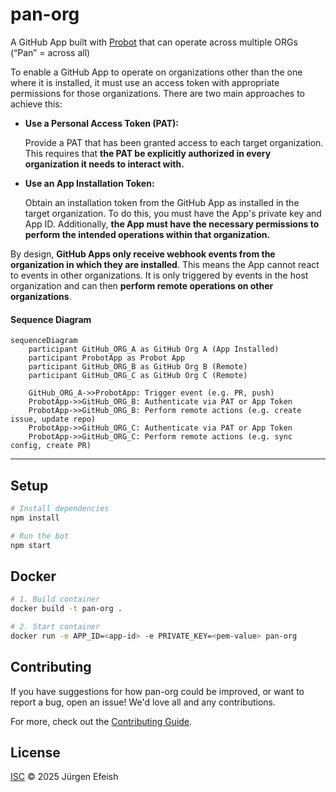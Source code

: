 # pan-org

A GitHub App built with [Probot](https://github.com/probot/probot) that can operate across multiple ORGs (“Pan” &#x3D; across all)

To enable a GitHub App to operate on organizations other than the one where it is installed, it must use an access token with appropriate permissions for those organizations. There are two main approaches to achieve this:
- **Use a Personal Access Token (PAT):**

  Provide a PAT that has been granted access to each target organization. This requires that **the PAT be explicitly authorized in every organization it needs to interact with.**

- **Use an App Installation Token:**

  Obtain an installation token from the GitHub App as installed in the target organization. To do this, you must have the App's private key and App ID. Additionally, **the App must have the necessary permissions to perform the intended operations within that organization.**

By design, **GitHub Apps only receive webhook events from the organization in which they are installed**. This means the App cannot react to events in other organizations. It is only triggered by events in the host organization and can then **perform remote operations on other organizations**.

#### Sequence Diagram

```mermaid
sequenceDiagram
    participant GitHub_ORG_A as GitHub Org A (App Installed)
    participant ProbotApp as Probot App
    participant GitHub_ORG_B as GitHub Org B (Remote)
    participant GitHub_ORG_C as GitHub Org C (Remote)

    GitHub_ORG_A->>ProbotApp: Trigger event (e.g. PR, push)
    ProbotApp->>GitHub_ORG_B: Authenticate via PAT or App Token
    ProbotApp->>GitHub_ORG_B: Perform remote actions (e.g. create issue, update repo)
    ProbotApp->>GitHub_ORG_C: Authenticate via PAT or App Token
    ProbotApp->>GitHub_ORG_C: Perform remote actions (e.g. sync config, create PR)
```

---

## Setup

```sh
# Install dependencies
npm install

# Run the bot
npm start
```

## Docker

```sh
# 1. Build container
docker build -t pan-org .

# 2. Start container
docker run -e APP_ID=<app-id> -e PRIVATE_KEY=<pem-value> pan-org
```

## Contributing

If you have suggestions for how pan-org could be improved, or want to report a bug, open an issue! We'd love all and any contributions.

For more, check out the [Contributing Guide](CONTRIBUTING.md).

## License

[ISC](LICENSE) © 2025 Jürgen Efeish

